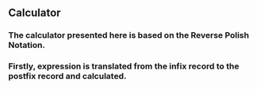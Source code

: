 ## Calculator

### The calculator presented here is based on the Reverse Polish Notation.
### Firstly, expression is translated from the infix record to the postfix record and calculated.
